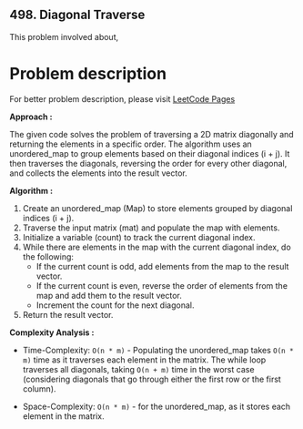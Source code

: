 ## 498. Diagonal Traverse

This problem involved about,

# Problem description

For better problem description, please visit [LeetCode Pages](https://leetcode.com/problems/diagonal-traverse/description/)

**Approach :**<br/>

The given code solves the problem of traversing a 2D matrix diagonally and returning the elements in a specific order. The algorithm uses an unordered_map to group elements based on their diagonal indices (i + j). It then traverses the diagonals, reversing the order for every other diagonal, and collects the elements into the result vector.

**Algorithm :**<br/>

1. Create an unordered_map (Map) to store elements grouped by diagonal indices (i + j).
2. Traverse the input matrix (mat) and populate the map with elements.
3. Initialize a variable (count) to track the current diagonal index.
4. While there are elements in the map with the current diagonal index, do the following:
    - If the current count is odd, add elements from the map to the result vector.
    - If the current count is even, reverse the order of elements from the map and add them to the result vector.
    - Increment the count for the next diagonal.
5. Return the result vector.

**Complexity Analysis :**<br/>

-   Time-Complexity: `O(n * m)` - Populating the unordered_map takes `O(n * m)` time as it traverses each element in the matrix. The while loop traverses all diagonals, taking `O(n + m)` time in the worst case (considering diagonals that go through either the first row or the first column).

-   Space-Complexity: `O(n * m)` - for the unordered_map, as it stores each element in the matrix.
